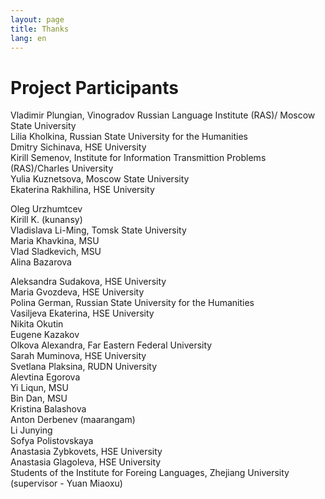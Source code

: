 ```yaml
---
layout: page
title: Thanks
lang: en
---
```


# Project Participants
Vladimir Plungian, Vinogradov Russian Language Institute (RAS)/ Moscow State University   
Lilia Kholkina, Russian State University for the Humanities   
Dmitry Sichinava, HSE University   
Kirill Semenov, Institute for Information Transmittion Problems (RAS)/Charles University   
Yulia Kuznetsova, Moscow State University   
Ekaterina Rakhilina, HSE University   

Oleg Urzhumtcev    
Kirill K. (kunansy)    
Vladislava Li-Ming, Tomsk State University    
Maria Khavkina, MSU    
Vlad Sladkevich, MSU    
Alina Bazarova    

Aleksandra Sudakova, HSE University    
Maria Gvozdeva, HSE University    
Polina German, Russian State University for the Humanities    
Vasiljeva Ekaterina, HSE University    
Nikita Okutin    
Eugene Kazakov    
Olkova Alexandra, Far Eastern Federal University    
Sarah Muminova, HSE University    
Svetlana Plaksina, RUDN University    
Alevtina Egorova    
Yi Liqun, MSU    
Bin Dan, MSU    
Kristina Balashova    
Anton Derbenev (maarangam)    
Li Junying    
Sofya Polistovskaya    
Anastasia Zybkovets, HSE University    
Anastasia Glagoleva, HSE University    
Students of the Institute for Foreing Languages, Zhejiang University (supervisor - Yuan Miaoxu)    
